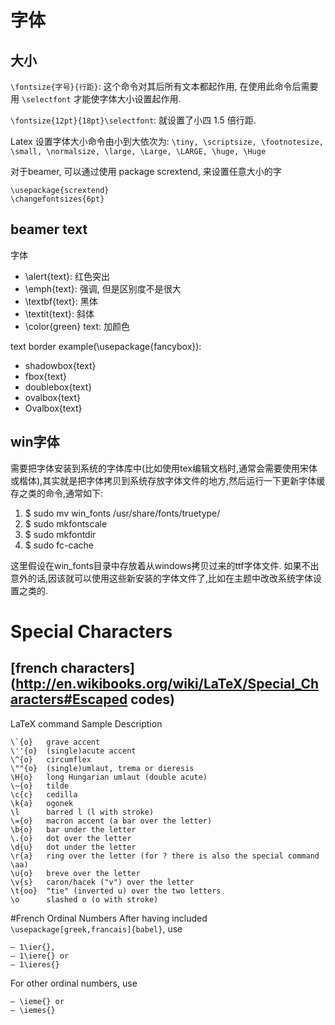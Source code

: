 # 字体
## 大小
`\fontsize{字号}{行距}`: 这个命令对其后所有文本都起作用, 在使用此命令后需要用 `\selectfont` 才能使字体大小设置起作用.

`\fontsize{12pt}{18pt}\selectfont`: 就设置了小四 1.5 倍行距.

Latex 设置字体大小命令由小到大依次为:
`\tiny, \scriptsize, \footnotesize, \small, \normalsize, \large, \Large, \LARGE, \huge, \Huge`

对于beamer, 可以通过使用 package scrextend, 来设置任意大小的字
```
\usepackage{scrextend}
\changefontsizes{6pt}
```

## beamer text
字体

- \alert{text}: 红色突出
- \emph{text}: 强调, 但是区别度不是很大
- \textbf{text}: 黑体
- \textit{text}: 斜体
- \color{green} text: 加颜色

text border example(\usepackage{fancybox}):

- shadowbox{text}
- fbox{text}
- doublebox{text}
- ovalbox{text}
- Ovalbox{text}

## win字体
需要把字体安装到系统的字体库中(比如使用tex编辑文档时,通常会需要使用宋体或楷体),其实就是把字体拷贝到系统存放字体文件的地方,然后运行一下更新字体缓存之类的命令,通常如下:

1. $ sudo mv win_fonts /usr/share/fonts/truetype/
1. $ sudo mkfontscale
1. $ sudo mkfontdir
1. $ sudo fc-cache

这里假设在win_fonts目录中存放着从windows拷贝过来的ttf字体文件.
如果不出意外的话,因该就可以使用这些新安装的字体文件了,比如在主题中改改系统字体设置之类的.

# Special Characters
## [french characters](http://en.wikibooks.org/wiki/LaTeX/Special_Characters#Escaped codes)
LaTeX command	Sample	Description
```
\`{o}	grave accent
\''{o}	(single)acute accent
\^{o}	circumflex
\""{o}	(single)umlaut, trema or dieresis
\H{o}	long Hungarian umlaut (double acute)
\~{o}	tilde
\c{c}	cedilla
\k{a}	ogonek
\l		barred l (l with stroke)
\={o}	macron accent (a bar over the letter)
\b{o}	bar under the letter
\.{o}	dot over the letter
\d{u}	dot under the letter
\r{a}	ring over the letter (for ? there is also the special command \aa)
\u{o}	breve over the letter
\v{s}	caron/hacek ("v") over the letter
\t{oo}	"tie" (inverted u) over the two letters
\o		slashed o (o with stroke)
```
#French Ordinal Numbers
After having included `\usepackage[greek,francais]{babel}`, use
```
– 1\ier{}, 
– 1\iere{} or 
– 1\ieres{}
```
For other ordinal numbers, use
```
– \ieme{} or
– \iemes{}
```

